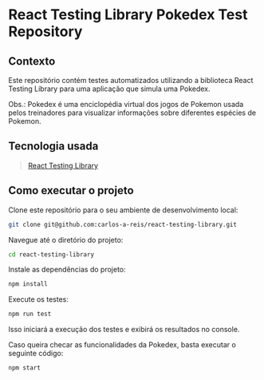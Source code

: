 # React Testing Library Pokedex Test Repository

## Contexto

Este repositório contém testes automatizados utilizando a biblioteca React Testing Library para uma aplicação que simula uma Pokedex.

Obs.: Pokedex é uma enciclopédia virtual dos jogos de Pokemon usada pelos treinadores para visualizar informações sobre diferentes espécies de Pokemon.

## Tecnologia usada

> [React Testing Library](https://testing-library.com/docs/react-testing-library/intro/)

## Como executar o projeto

Clone este repositório para o seu ambiente de desenvolvimento local:

```bash
git clone git@github.com:carlos-a-reis/react-testing-library.git
```
Navegue até o diretório do projeto:

```bash
cd react-testing-library
```
Instale as dependências do projeto:

```bash
npm install
```
Execute os testes:

```bash
npm run test
```

Isso iniciará a execução dos testes e exibirá os resultados no console.

Caso queira checar as funcionalidades da Pokedex, basta executar o seguinte código:

```bash
npm start
```
